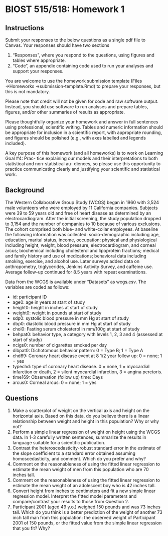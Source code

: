 # BIOST 515/518: Homework 1

## Instructions
Submit your responses to the below questions as a single pdf file to Canvas. Your responses should have two
sections
1. “Responses”, where you respond to the questions, using figures and tables where appropriate.
2. “Code”, an appendix containing code used to run your analyses and support your responses.

You are welcome to use the homework submission template (Files →Homeworks →submission-template.Rmd)
to prepare your responses, but this is not mandatory.

Please note that credit will not be given for code and raw software output. Instead, you should use software
to run analyses and prepare tables, figures, and/or other summaries of results as appropriate.

Please thoughtfully organize your homework and answer in full sentences using professional,
scientific writing. Tables and numeric information should be appropriate for inclusion in a scientific report,
with appropriate rounding, and figures should be polished (e.g., with axes labelled and legends included).

A key purpose of this homework (and all homeworks) is to work on Learning Goal #4: Prac-
tice explaining our models and their interpretations to both statistical and non-statistical au-
diences, so please use this opportunity to practice communicating clearly and justifying your
scientific and statistical work.

## Background
The Western Collaborative Group Study (WCGS) began in 1960 with 3,524 male volunteers who were
employed by 11 California companies. Subjects were 39 to 59 years old and free of heart disease as determined
by an electrocardiogram. After the initial screening, the study population dropped to 3,154 and the number of
companies to 10 because of various exclusions. The cohort comprised both blue- and white-collar employees.
At baseline the following information was collected: socio-demographic including age, education, marital status,
income, occupation; physical and physiological including height, weight, blood pressure, electrocardiogram,
and corneal arcus; biochemical including cholesterol and lipoprotein fractions; medical and family history and
use of medications; behavioral data including smoking, exercise, and alcohol use. Later surveys added data
on anthropometry, triglycerides, Jenkins Activity Survey, and caffeine use. Average follow-up continued for
8.5 years with repeat examinations.

Data from the WCGS is available under “Datasets” as wcgs.csv. The variables are coded as follows:
* id: participant ID
* age0: age in years at start of study
* height0: height in inches at start of study
* weight0: weight in pounds at start of study
* sdp0: systolic blood pressure in mm Hg at start of study
* dbp0: diastolic blood pressure in mm Hg at start of study
* chol0: Fasting serum cholesterol in mm/100g at start of study
* behpat0: behavior type, a category with levels 1, 2, 3 and 4 (assessed at start of study)
* ncigs0: number of cigarettes smoked per day
* dibpat0: Dichotomous behavior pattern: 0 = Type B; 1 = Type A
* chd69: Coronary heart disease event at 8 1/2 year follow up: 0 = none; 1 = yes
* typechd: type of coronary heart disease. 0 = none, 1 = myocardial infarction or death, 2 = silent myocardial infarction, 3 = angina perctoris.
* time169: Observation (follow up) time: Days
* arcus0: Corneal arcus: 0 = none; 1 = yes

## Questions
1. Make a scatterplot of weight on the vertical axis and height on the horizontal axis. Based on this data, do you believe there is a linear relationship between weight and height in this population? Why or why not?
2. Perform a simple linear regression of weight on height using the WCGS data. In 1-3 carefully written sentences, summarize the results in language suitable for a scientific publication.
3. Contrast the heteroscedasticity-robust standard error in the estimate of the slope coefficient to a standard error obtained assuming homoscedasticity, and comment. Which do you prefer and why?
4. Comment on the reasonableness of using the fitted linear regression to estimate the mean weight of men from this population who are 70 inches tall.
5. Comment on the reasonableness of using the fitted linear regression to estimate the mean weight of an adolescent boy who is 42 inches tall.
6. Convert height from inches to centimeters and fit a new simple linear regression model. Interpret the fitted model parameters and compare/contrast your results to those from Question 2.
7. Participant 2001 (aged 49 y.o.) weighed 150 pounds and was 73 inches tall. Which do you think is a better prediction of the weight of another 73 inch tall man from this population: the observed weight of Participant 2001 of 150 pounds, or the fitted value from the simple linear regression that you fit? Why?
